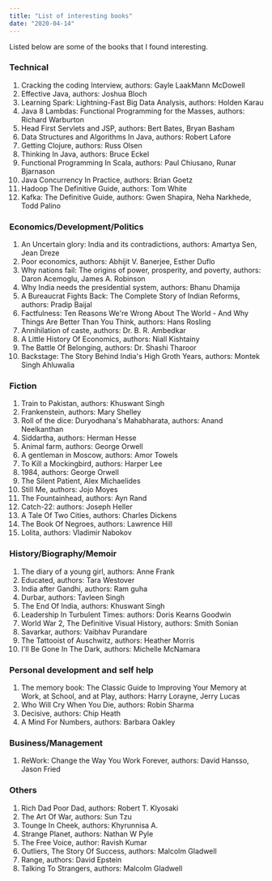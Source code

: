 ```yaml
---
title: "List of interesting books"
date: "2020-04-14"
---
```


Listed below are some of the books that I found interesting. 

### Technical
1. Cracking the coding Interview, authors: Gayle LaakMann McDowell
2. Effective Java, authors: Joshua Bloch
3. Learning Spark: Lightning-Fast Big Data Analysis, authors: Holden Karau
4. Java 8 Lambdas: Functional Programming for the Masses, authors: Richard Warburton
5. Head First Servlets and JSP, authors: Bert Bates, Bryan Basham
6. Data Structures and Algorithms In Java, authors: Robert Lafore
7. Getting Clojure, authors: Russ Olsen
8. Thinking In Java, authors: Bruce Eckel
9. Functional Programming In Scala, authors: Paul Chiusano, Runar Bjarnason
10. Java Concurrency In Practice, authors: Brian Goetz
11. Hadoop The Definitive Guide, authors: Tom White
12. Kafka: The Definitive Guide, authors: Gwen Shapira, Neha Narkhede, Todd Palino

### Economics/Development/Politics
1. An Uncertain glory: India and its contradictions, authors: Amartya Sen, Jean Dreze
2. Poor economics, authors: Abhijit V. Banerjee, Esther Duflo
3. Why nations fail: The origins of power, prosperity, and poverty, authors: Daron Acemoglu, James A. Robinson
4. Why India needs the presidential system, authors: Bhanu Dhamija
5. A Bureaucrat Fights Back: The Complete Story of Indian Reforms, authors: Pradip Baijal
6. Factfulness: Ten Reasons We're Wrong About The World - And Why Things Are Better Than You Think, authors: Hans Rosling
7. Annihilation of caste, authors: Dr. B. R. Ambedkar
8. A Little History Of Economics, authors: Niall Kishtainy
9. The Battle Of Belonging, authors: Dr. Shashi Tharoor
10. Backstage: The Story Behind India's High Groth Years, authors: Montek Singh Ahluwalia

### Fiction
1. Train to Pakistan, authors: Khuswant Singh
2. Frankenstein, authors: Mary Shelley
3. Roll of the dice: Duryodhana's Mahabharata, authors: Anand Neelkanthan
4. Siddartha, authors: Herman Hesse
5. Animal farm, authors: George Orwell
6. A gentleman in Moscow, authors: Amor Towels
7. To Kill a Mockingbird, authors: Harper Lee
8. 1984, authors: George Orwell
9. The Silent Patient, Alex Michaelides
10. Still Me, authors: Jojo Moyes
11. The Fountainhead, authors: Ayn Rand
12. Catch-22: authors: Joseph Heller
13. A Tale Of Two Cities, authors: Charles Dickens
14. The Book Of Negroes, authors: Lawrence Hill
15. Lolita, authors: Vladimir Nabokov

### History/Biography/Memoir
1. The diary of a young girl, authors: Anne Frank
2. Educated, authors: Tara Westover
3. India after Gandhi, authors: Ram guha
4. Durbar, authors: Tavleen Singh
5. The End Of India, authors: Khuswant Singh
6. Leadership In Turbulent Times: authors: Doris Kearns Goodwin
7. World War 2, The Definitive Visual History, authors: Smith Sonian
8. Savarkar, authors: Vaibhav Purandare
9. The Tattooist of Auschwitz, authors: Heather Morris
10. I'll Be Gone In The Dark, authors: Michelle McNamara

### Personal development and self help
1. The memory book: The Classic Guide to Improving Your Memory at Work, at School, and at Play, authors: Harry Lorayne, Jerry Lucas
2. Who Will Cry When You Die, authors: Robin Sharma
3. Decisive, authors: Chip Heath
4. A Mind For Numbers, authors: Barbara Oakley

### Business/Management
1. ReWork: Change the Way You Work Forever, authors: David Hansso, Jason Fried

### Others
1. Rich Dad Poor Dad, authors: Robert T. Klyosaki
2. The Art Of War, authors: Sun Tzu
3. Tounge In Cheek, authors: Khyrunnisa A.
4. Strange Planet, authors: Nathan W Pyle
5. The Free Voice, author: Ravish Kumar
6. Outliers, The Story Of Success, authors: Malcolm Gladwell
7. Range, authors: David Epstein
8. Talking To Strangers, authors: Malcolm Gladwell
